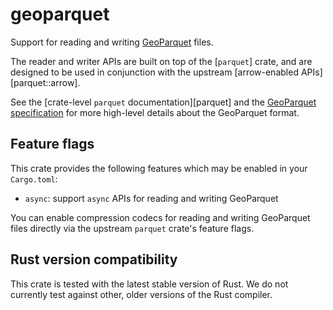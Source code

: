 # geoparquet

Support for reading and writing [GeoParquet][geoparquet repo] files.

The reader and writer APIs are built on top of the [`parquet`] crate, and are designed to be used in conjunction with the upstream [arrow-enabled APIs][parquet::arrow].

See the [crate-level `parquet` documentation][parquet] and the [GeoParquet specification][geoparquet repo] for more high-level details about the GeoParquet format.

[geoparquet repo]: https://github.com/opengeospatial/geoparquet

## Feature flags

This crate provides the following features which may be enabled in your `Cargo.toml`:

- `async`: support `async` APIs for reading and writing GeoParquet

You can enable compression codecs for reading and writing GeoParquet files directly via the upstream `parquet` crate's feature flags.

## Rust version compatibility

This crate is tested with the latest stable version of Rust. We do not currently test against other, older versions of the Rust compiler.
